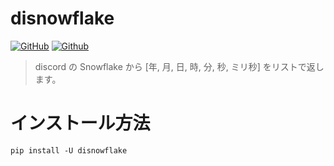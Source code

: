 # disnowflake
[![GitHub](https://img.shields.io/github/license/peco2282/disnowflake)](https://github.com/peco2282/disnowflake/blob/main/LICENSE)
[![Github](https://img.shields.io/badge/version-1.0.0-blue.svg)](https://github.com/peco2282/disnowflake/blob/main/main.py)

> discord の Snowflake から [年, 月, 日, 時, 分, 秒, ミリ秒] をリストで返します。

# インストール方法
`pip install -U disnowflake`
